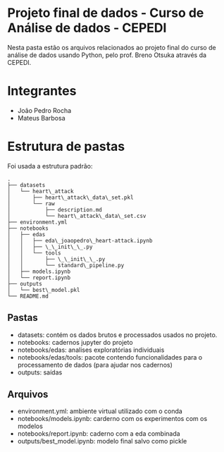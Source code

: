 # Projeto final de dados - Curso de Análise de dados - CEPEDI

Nesta pasta estão os arquivos relacionados ao projeto final do curso de análise
de dados usando Python, pelo prof. Breno Otsuka através da CEPEDI.

# Integrantes

- João Pedro Rocha
- Mateus Barbosa

# Estrutura de pastas

Foi usada a estrutura padrão:

```
.
├── datasets
│   └── heart\_attack
│       ├── heart\_attack\_data\_set.pkl
│       └── raw
│           ├── description.md
│           └── heart\_attack\_data\_set.csv
├── environment.yml
├── notebooks
│   ├── edas
│   │   ├── eda\_joaopedro\_heart-attack.ipynb
│   │   ├── \_\_init\_\_.py
│   │   └── tools
│   │       ├── \_\_init\_\_.py
│   │       └── standard\_pipeline.py
│   ├── models.ipynb
│   └── report.ipynb
├── outputs
│   └── best\_model.pkl
└── README.md
```

## Pastas

- datasets: contém os dados brutos e processados usados no projeto.
- notebooks: cadernos jupyter do projeto
- notebooks/edas: analises exploratórias individuais
- notebooks/edas/tools: pacote contendo funcionalidades para o processamento de dados (para ajudar nos cadernos)
- outputs: saídas

## Arquivos

- environment.yml: ambiente virtual utilizado com o conda
- notebooks/models.ipynb: carderno com os experimentos com os modelos
- notebooks/report.ipynb: caderno com a eda combinada
- outputs/best\_model.ipynb: modelo final salvo como pickle
